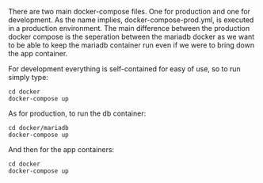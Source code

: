 There are two main docker-compose files. One for production and one for development. 
As the name implies, docker-compose-prod.yml, is executed in a production environment. The
main difference between the production docker compose is the seperation between the mariadb
docker as we want to be able to keep the mariadb container run even if we were to bring
down the app container.

For development everything is self-contained for easy of use, so to run simply type:
```
cd docker
docker-compose up
```

As for production, to run the db container:
```
cd docker/mariadb
docker-compose up
```

And then for the app containers:
```
cd docker
docker-compose up
```